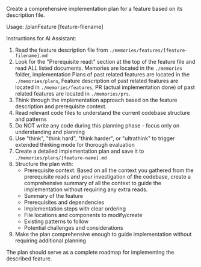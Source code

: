 Create a comprehensive implementation plan for a feature based on its description file.

Usage: /planFeature [feature-filename]

Instructions for AI Assistant:
1. Read the feature description file from `./memories/features/[feature-filename].md`
2. Look for the "Prerequisite read:" section at the top of the feature file and read ALL listed documents. Memories are located in the `./memories` folder, implementation Plans of past related features are located in the `./memories/plans`, Feature description of past related features are located in `./memories/features`, PR (actual implementation done) of past related features are located in `./memories/prs`.
3. Think through the implementation approach based on the feature description and prerequisite context.
4. Read relevant code files to understand the current codebase structure and patterns
5. Do NOT write any code during this planning phase - focus only on understanding and planning
6. Use "think", "think hard", "think harder", or "ultrathink" to trigger extended thinking mode for thorough evaluation
7. Create a detailed implementation plan and save it to `./memories/plans/[feature-name].md`
8. Structure the plan with:
   - Prerequisite context: Based on all the context you gathered from the prerequisite reads and your investigation of the codebase, create a comprehensive summary of all the context to guide the implementation without requiring any extra reads.
   - Summary of the feature
   - Prerequisites and dependencies
   - Implementation steps with clear ordering
   - File locations and components to modify/create
   - Existing patterns to follow
   - Potential challenges and considerations 
9. Make the plan comprehensive enough to guide implementation without requiring additional planning

The plan should serve as a complete roadmap for implementing the described feature.